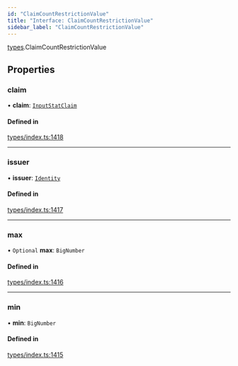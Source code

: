 ```yaml
---
id: "ClaimCountRestrictionValue"
title: "Interface: ClaimCountRestrictionValue"
sidebar_label: "ClaimCountRestrictionValue"
---
```


[types](../../../modules/Types/Types.md).ClaimCountRestrictionValue

## Properties

### claim

• **claim**: [`InputStatClaim`](../../../modules/Types/Types.md#inputstatclaim)

#### Defined in

[types/index.ts:1418](https://github.com/PolymeshAssociation/polymesh-sdk/blob/b6f9fb883/src/types/index.ts#L1418)

___

### issuer

• **issuer**: [`Identity`](../../../classes/API/Entities/Identity/Identity.md)

#### Defined in

[types/index.ts:1417](https://github.com/PolymeshAssociation/polymesh-sdk/blob/b6f9fb883/src/types/index.ts#L1417)

___

### max

• `Optional` **max**: `BigNumber`

#### Defined in

[types/index.ts:1416](https://github.com/PolymeshAssociation/polymesh-sdk/blob/b6f9fb883/src/types/index.ts#L1416)

___

### min

• **min**: `BigNumber`

#### Defined in

[types/index.ts:1415](https://github.com/PolymeshAssociation/polymesh-sdk/blob/b6f9fb883/src/types/index.ts#L1415)
